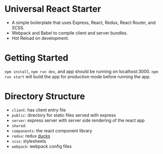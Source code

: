 # Universal React Starter
 - A simple boilerplate that uses Express, React, Redux, React Router, and SCSS.
 - Webpack and Babel to compile client and server bundles.
 - Hot Reload on development.

# Getting Started
`npm install`, `npm run dev`, and app should be running on localhost:3000. `npm run start` will build the app for production mode before running the app.

# Directory Structure
 - `client`: has client entry file
 - `public`: directory for static files served with express
 - `server`: express server with server side rendering of the react app
 - `shared`:
  - `components`: the react component library
  - `redux`: redux [ducks](https://github.com/erikras/ducks-modular-redux)
  - `scss`: stylesheets
 - `webpack`: webpack config files